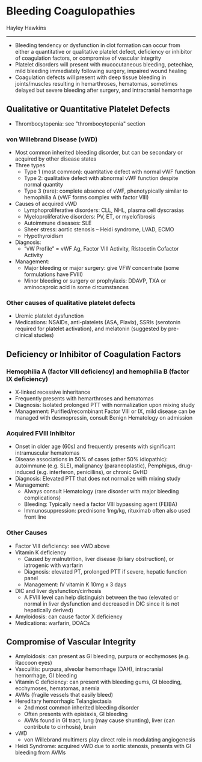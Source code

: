 # Bleeding Coagulopathies

Hayley Hawkins

---

-	Bleeding tendency or dysfunction in clot formation can occur from either a quantitative or qualitative platelet defect, deficiency or inhibitor of coagulation factors, or compromise of vascular integrity 
-	Platelet disorders will present with mucocutaneous bleeding, petechiae, mild bleeding immediately following surgery, impaired wound healing
-	Coagulation defects will present with deep tissue bleeding in joints/muscles resulting in hemarthroses, hematomas, sometimes delayed but severe bleeding after surgery, and intracranial hemorrhage

## Qualitative or Quantitative Platelet Defects

- Thrombocytopenia: see "thrombocytopenia" section

### von Willebrand Disease (vWD)
- Most common inherited bleeding disorder, but can be secondary or acquired by other disease states
- Three types
    - Type 1 (most common): quantitative defect with normal vWF function
    - Type 2: qualitative defect with abnormal vWF function despite normal quantity
    - Type 3 (rare): complete absence of vWF, phenotypically similar to hemophilia A (vWF forms complex with factor VIII)
- Causes of acquired vWD
    - Lymphoproliferative disorders: CLL, NHL, plasma cell dyscrasias
    - Myeloproliferative disorders: PV, ET, or myelofibrosis
    - Autoimmune diseases: SLE
    - Sheer stress: aortic stenosis – Heidi syndrome, LVAD, ECMO
    - Hypothyroidism 
- Diagnosis:
    - “vW Profile” = vWF Ag, Factor VIII Activity, Ristocetin Cofactor Activity
- Management:
    - Major bleeding or major surgery: give VFW concentrate (some formulations have FVIII)
    - Minor bleeding or surgery or prophylaxis: DDAVP, TXA or aminocaproic acid in some circumstances

### Other causes of qualitative platelet defects
- Uremic platelet dysfunction
- Medications: NSAIDs, anti-platelets (ASA, Plavix), SSRIs (serotonin required for platelet activation), and melatonin (suggested by pre-clinical studies)

## Deficiency or Inhibitor of Coagulation Factors
### Hemophilia A (factor VIII deficiency) and hemophilia B (factor IX deficiency)
-	X-linked recessive inheritance
-	Frequently presents with hemarthroses and hematomas
-	Diagnosis: Isolated prolonged PTT with normalization upon mixing study
-	Management: Purified/recombinant Factor VIII or IX, mild disease can be managed with desmopressin, consult Benign Hematology on admission

### Acquired FVIII Inhibitor 
-	Onset in older age (60s) and frequently presents with significant intramuscular hematomas 
-	Disease associations in 50% of cases (other 50% idiopathic): autoimmune (e.g. SLE), malignancy (paraneoplastic), Pemphigus, drug-induced (e.g. interferon, penicillins), or chronic GvHD
-	Diagnosis: Elevated PTT that does not normalize with mixing study
-	Management:
    -	Always consult Hematology (rare disorder with major bleeding complications)
    -	Bleeding: Typically need a factor VIII bypassing agent (FEIBA)
    -	Immunosuppression: prednisone 1mg/kg, rituximab often also used front line

### Other Causes
-	Factor VIII deficiency: see vWD above 
-	Vitamin K deficiency
    -	Caused by malnutrition, liver disease (biliary obstruction), or iatrogenic with warfarin
    -	Diagnosis: elevated PT, prolonged PTT if severe, hepatic function panel
    -	Management:  IV vitamin K 10mg x 3 days
-	DIC and liver dysfunction/cirrhosis
    -	A FVIII level can help distinguish between the two (elevated or normal in liver dysfunction and decreased in DIC since it is not hepatically derived)
-	Amyloidosis: can cause factor X deficiency
-	Medications: warfarin, DOACs 

## Compromise of Vascular Integrity
-	Amyloidosis: can present as GI bleeding, purpura or ecchymoses (e.g. Raccoon eyes)
-	Vasculitis: purpura, alveolar hemorrhage (DAH), intracranial hemorrhage, GI bleeding 
-	Vitamin C deficiency: can present with bleeding gums, GI bleeding, ecchymoses, hematomas, anemia 
-	AVMs (fragile vessels that easily bleed)
-	Hereditary hemorrhagic Telangiectasia
    -	2nd most common inherited bleeding disorder
    -	Often presents with epistaxis, GI bleeding
    -	AVMs found in GI tract, lung (may cause shunting), liver (can contribute to cirrhosis), brain 
- vWD
    - von Willebrand multimers play direct role in modulating angiogenesis 
-	Heidi Syndrome: acquired vWD due to aortic stenosis, presents with GI bleeding from AVMs
